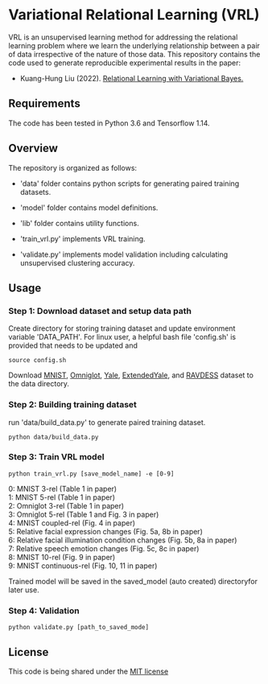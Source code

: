 # Variational Relational Learning (VRL)

VRL is an unsupervised learning method for addressing the relational learning problem where we learn the underlying relationship between a pair of data irrespective of the nature of those data. This repository contains the code used to generate reproducible experimental results in the paper:

* Kuang-Hung Liu (2022). [Relational Learning with Variational Bayes.]()


## Requirements

The code has been tested in Python 3.6 and Tensorflow 1.14.


## Overview

The repository is organized as follows:

* 'data' folder contains python scripts for generating paired training datasets.

* 'model' folder contains model definitions.

* 'lib' folder contains utility functions.

* 'train_vrl.py' implements VRL training.

* 'validate.py' implements model validation including calculating unsupervised clustering accuracy.

## Usage

### Step 1: Download dataset and setup data path
Create directory for storing training dataset and update environment variable 'DATA_PATH'. For linux user, a helpful bash file 'config.sh' is provided that needs to be updated and
```
source config.sh
```
Download [MNIST](http://yann.lecun.com/exdb/mnist/), [Omniglot](https://github.com/brendenlake/omniglot/archive/refs/heads/master.zip), [Yale](https://vismod.media.mit.edu/vismod/classes/mas622-00/datasets/YALE.tar.gz), [ExtendedYale](http://vision.ucsd.edu/extyaleb/CroppedYaleBZip/CroppedYale.zip), and [RAVDESS](https://zenodo.org/record/1188976/files/Audio_Speech_Actors_01-24.zip?download=1) dataset to the data directory.

### Step 2: Building training dataset
run 'data/build_data.py' to generate paired training dataset.
```
python data/build_data.py
```

### Step 3: Train VRL model
```
python train_vrl.py [save_model_name] -e [0-9]
```
0: MNIST 3-rel (Table 1 in paper)  
1: MNIST 5-rel (Table 1 in paper)  
2: Omniglot 3-rel (Table 1 in paper)  
3: Omniglot 5-rel (Table 1 and Fig. 3 in paper)  
4: MNIST coupled-rel (Fig. 4 in paper)  
5: Relative facial expression changes (Fig. 5a, 8b in paper)  
6: Relative facial illumination condition changes (Fig. 5b, 8a in paper)  
7: Relative speech emotion changes (Fig. 5c, 8c in paper)  
8: MNIST 10-rel (Fig. 9 in paper)  
9: MNIST continuous-rel (Fig. 10, 11 in paper)  
  
Trained model will be saved in the saved_model (auto created) directoryfor later use.

### Step 4: Validation
```
python validate.py [path_to_saved_mode] 
```

## License
This code is being shared under the [MIT license](LICENSE)